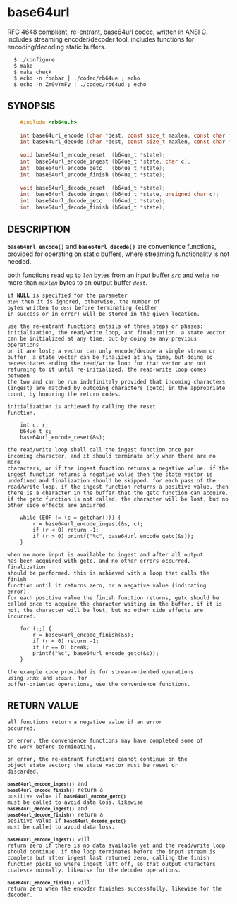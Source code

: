 base64url
=========

<p>RFC 4648 compliant, re-entrant, base64url codec, written in ANSI C. includes streaming encoder/decoder tool. includes functions for encoding/decoding static buffers.</p>

      $ ./configure
      $ make
      $ make check
      $ echo -n foobar | ./codec/rb64ue ; echo
      $ echo -n Zm9vYmFy | ./codec/rb64ud ; echo


SYNOPSIS
--------

```c
    #include <rb64u.h>
    
    int base64url_encode (char *dest, const size_t maxlen, const char *src, const size_t len, size_t *dlen);
    int base64url_decode (char *dest, const size_t maxlen, const char *src, const size_t len, size_t *dlen);
    
    void base64url_encode_reset  (b64ue_t *state);
    int  base64url_encode_ingest (b64ue_t *state, char c);
    int  base64url_encode_getc   (b64ue_t *state);
    int  base64url_encode_finish (b64ue_t *state);
    
    void base64url_decode_reset  (b64ud_t *state);
    int  base64url_decode_ingest (b64ud_t *state, unsigned char c);
    int  base64url_decode_getc   (b64ud_t *state);
    int  base64url_decode_finish (b64ud_t *state);
```

DESCRIPTION
-----------

**`base64url_encode()`** and **`base64url_decode()`** are convenience functions, provided for operating on static buffers, where streaming functionality is not needed.

both functions read up to _`len`_ bytes from an input buffer _`src`_ and write no more than _`maxlen`_ bytes to an output buffer _`dest`_.

<code>if **NULL** is specified for the parameter _`dlen`_ then it is ignored, otherwise, the number of bytes written to _`dest`_ before terminating (either in success or in error) will be stored in the given location.</code>

<code>use the re-entrant functions entails of three steps or phases: initialization, the read/write loop, and finalization. a state vector can be initialized at any time, but by doing so any previous operations on it are lost; a vector can only encode/decode a single stream or buffer. a state vector can be finalized at any time, but doing so necessitates ending the read/write loop for that vector and not returning to it until re-initialized. the read-write loop comes between the two and can be run indefinitely provided that incoming characters (ingest) are matched by outgoing characters (getc) in the appropriate count, by honoring the return codes.</code>

<code>initialization is achieved by calling the reset function.</code>

        int c, r;
        b64ue_t s;
        base64url_encode_reset(&s);

<code>the read/write loop shall call the ingest function once per incoming character, and it should terminate only when there are no more characters, or if the ingest function returns a negative value. if the ingest function returns a negative value then the state vector is undefined and finalization should be skipped. for each pass of the read/write loop, if the ingest function returns a positive value, then there is a character in the buffer that the getc function can acquire. if the getc function is not called, the character will be lost, but no other side effects are incurred.</code>

        while (EOF != (c = getchar())) {
            r = base64url_encode_ingest(&s, c);
            if (r < 0) return -1;
            if (r > 0) printf("%c", base64url_encode_getc(&s));
        }

<code>when no more input is available to ingest and after all output has been acquired with getc, and no other errors occurred, finalization should be performed. this is achieved with a loop that calls the finish function until it returns zero, or a negative value (indicating error). for each positive value the finish function returns, getc should be called once to acquire the character waiting in the buffer. if it is not, the character will be lost, but no other side effects are incurred.</code>

        for (;;) {
            r = base64url_encode_finish(&s);
            if (r < 0) return -1;
            if (r == 0) break;
            printf("%c", base64url_encode_getc(&s));
        }

<code>the example code provided is for stream-oriented operations using _`stdin`_ and _`stdout`_. for buffer-oriented operations, use the convenience functions.</code>

RETURN VALUE
------------

<code>all functions return a negative value if an error occurred.</code>

<code>on error, the convenience functions may have completed some of the work before terminating.</code>

<code>on error, the re-entrant functions cannot continue on the object state vector; the state vector must be reset or discarded.</code>

<code>**`base64url_encode_ingest()`** and **`base64url_encode_finish()`** return a positive value if **`base64url_encode_getc()`** must be called to avoid data loss. likewise **`base64url_decode_ingest()`** and **`base64url_decode_finish()`** return a positive value if **`base64url_decode_getc()`** must be called to avoid data loss.</code>

<code>**`base64url_encode_ingest()`** will return zero if there is no data available yet and the read/write loop should continue. if the loop terminates before the input stream is complete but after ingest last returned zero, calling the finish function picks up where ingest left off, so that output characters coalesce normally. likewise for the decoder operations.</code>

<code>**`base64url_encode_finish()`** will return zero when the encoder finishes successfully, likewise for the decoder.</code>
